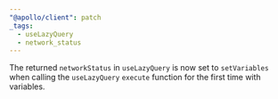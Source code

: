 ```yaml
---
"@apollo/client": patch
_tags:
  - useLazyQuery
  - network_status
---
```


The returned `networkStatus` in `useLazyQuery` is now set to `setVariables` when calling the `useLazyQuery` `execute` function for the first time with variables.
